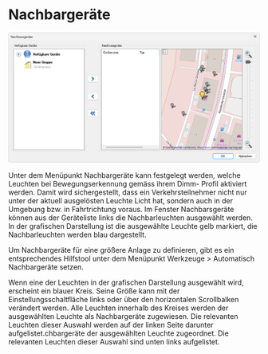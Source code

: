 # Nachbargeräte
![Nachbargeräte](nachbargeraete.png)

Unter dem Menüpunkt Nachbargeräte kann festgelegt werden, welche Leuchten bei Bewegungserkennung gemäss ihrem Dimm- Profil aktiviert werden. Damit wird sichergestellt, dass ein Verkehrsteilnehmer nicht nur unter der aktuell ausgelösten Leuchte Licht hat, sondern auch in der Umgebung bzw. in Fahrtrichtung voraus.
Im Fenster Nachbarsgeräte können aus der Geräteliste links die Nachbarleuchten ausgewählt werden. In der grafischen Darstellung ist die ausgewählte Leuchte gelb markiert, die Nachbarleuchten werden blau dargestellt.  

Um Nachbargeräte für eine größere Anlage zu definieren, gibt es ein entsprechendes Hilfstool unter dem Menüpunkt Werkzeuge > Automatisch Nachbargeräte setzen.  

Wenn eine der Leuchten in der grafischen Darstellung ausgewählt wird, erscheint ein blauer Kreis. Seine Größe kann mit der Einstellungsschaltfläche links oder über den horizontalen Scrollbalken verändert werden. Alle Leuchten innerhalb des Kreises werden der ausgewählten Leuchte als Nachbargeräte zugewiesen. Die relevanten Leuchten dieser Auswahl werden auf der linken Seite darunter aufgelistet.chbargeräte der ausgewählten Leuchte zugeordnet. Die relevanten Leuchten dieser Auswahl sind unten links aufgelistet.
